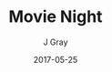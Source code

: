 ---
title: 'Movie Night'
alt: 'Mysteries of the Arcana'
date: '2017-05-25'
author: 'J Gray'
artist: 'Keira'
chapter: 'None'
filler: true
---